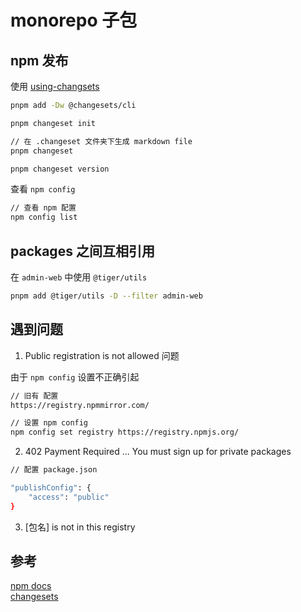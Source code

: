 # monorepo 子包

## npm 发布

使用 [using-changsets](https://pnpm.io/using-changesets)

```bash
pnpm add -Dw @changesets/cli

pnpm changeset init

// 在 .changeset 文件夹下生成 markdown file
pnpm changeset

pnpm changeset version
```

查看 `npm config`

```bash
// 查看 npm 配置
npm config list
```

## packages 之间互相引用

在 `admin-web` 中使用 `@tiger/utils`

```bash
pnpm add @tiger/utils -D --filter admin-web 
```

## 遇到问题

1. Public registration is not allowed 问题

由于 `npm config` 设置不正确引起

```bash
// 旧有 配置
https://registry.npmmirror.com/

// 设置 npm config 
npm config set registry https://registry.npmjs.org/
```

2. 402 Payment Required ... You must sign up for private packages

```bash
// 配置 package.json

"publishConfig": {
	"access": "public"
}
```

3. [包名] is not in this registry

## 参考 

[npm docs](https://docs.npmjs.com/getting-started/) </br>
[changesets](https://pnpm.io/zh/using-changesets) </br>